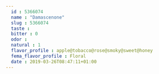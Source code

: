 ```yaml
---
  id : 5366074
  name : "Damascenone"
  slug : 5366074
  taste : 
  bitter : 0
  odor : 
  natural : 1
  flavor_profile : apple@tobacco@rose@smoky@sweet@honey
  fema_flavor_profile : Floral
  date : 2019-03-26T08:47:11+01:00
---
```



